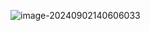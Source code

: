 ![image-20240902140606033](https://cdn.jsdelivr.net/gh/chaixiang2002/repo/picgo/img/202409021406326.png)